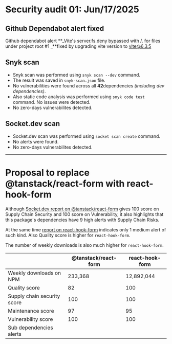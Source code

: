 # Security audit 01: Jun/17/2025

## Github Dependabot alert fixed

Github dependabot alert **_Vite's server.fs.deny bypassed with /. for files under project root #1 _**fixed by upgrading vite version to vite@6.3.5

## Snyk scan

- Snyk scan was performed using `snyk scan --dev` command.
- The result was saved in `snyk-scan.json` file.
- No vulnerabilities were found across all **42**dependencies _(including dev dependencies)_.
- Also static code analysis was performed using `snyk code test` command. No issues were detected.
- No zero-days vulnerabilites detected.

## Socket.dev scan

- Socket.dev scan was performed using `socket scan create` command.
- No alerts were found.
- No zero-days vulnerabilites detected.

---

# Proposal to replace @tanstack/react-form with react-hook-form

Although [Socket.dev report on @tanstack/react-form](https://socket.dev/npm/package/@tanstack/react-form) gives 100 score on Supply Chain Security and 100 score on Vulnerability, it also highlights that this package's dependencies have 9 high alerts with Supply Chain Risks.

At the same time [report on react-hook-form](https://socket.dev/npm/package/react-hook-form) indicates only 1 medium alert of such kind. Also Quality score is higher for `react-hook-form`.

The number of weekly downloads is also much higher for `react-hook-form`.

|                             | @tanstack/react-form | react-hook-form |
| --------------------------- | -------------------- | --------------- |
| Weekly downloads on NPM     | 233,368              | 12,892,044      |
| Quality score               | 82                   | 100             |
| Supply chain security score | 100                  | 100             |
| Maintenance score           | 97                   | 95              |
| Vulnerability score         | 100                  | 100             |
| Sub dependencies alerts     |                      |                 |
